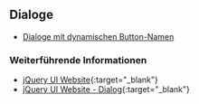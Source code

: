 ## Dialoge

- [Dialoge mit dynamischen Button-Namen](http://www.devedge.de/jquery-ui/dialoge/dialoge-mit-dynamischen-button-namen)

### Weiterführende Informationen

- [jQuery UI Website](https://jqueryui.com/){:target="_blank"}
- [jQuery UI Website - Dialog](https://jqueryui.com/dialog/){:target="_blank"}
